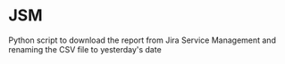 # JSM
Python script to download the report from Jira Service Management and renaming the CSV file to yesterday's date
